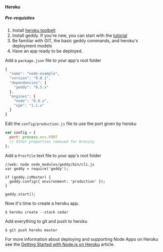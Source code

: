 #### Heroku

##### Pre-requisites
1. Install [heroku toolbelt](https://devcenter.heroku.com/articles/quickstart#step-2-install-the-heroku-toolbelt)
2. Install geddy. If you're new, you can start with the [tutorial](http://geddyjs.org/tutorial)
3. Be familiar with GIT, the basic geddy commands, and heroku's deployment models
4. Have an app ready to be deployed. 

Add a `package.json` file to your app's root folder

```javascript
{
  "name": "node-example",
  "version": "0.0.1",
  "dependencies": {
    "geddy": "0.5.x"
  },
  "engines": {
    "node": "0.8.x",
    "npm": "1.1.x"
  }
}
```

Edit the `config/production.js` file to use the port given by heroku
```javascript
var config = {
  port: process.env.PORT
  // Other properties removed for brevity
};

```

Add a `Procfile` text file to your app's root folder

```
//web: node node_modules/geddy/bin/cli.js
var geddy = require('geddy');

if (geddy.isMaster) {
  geddy.config({ environment: 'production' }); 
}   

geddy.start();
```

Now it's time to create a heroku app. 

```
$ heroku create --stack cedar
```

Add everything to git and push to heroku 

```
$ git push heroku master
```

For more information about deploying and supporting Node Apps on Heroku see the [Getting Started with Node.js on Heroku](https://devcenter.heroku.com/articles/nodejs) article. 